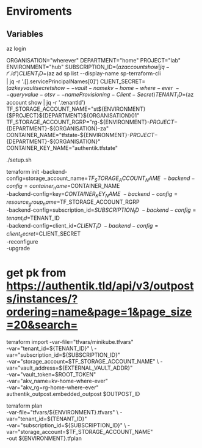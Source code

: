 # Enviroments

## Variables
az login

ORGANISATION="wherever"
DEPARTMENT="home"
PROJECT="lab"
ENVIRONMENT="hub"
SUBSCRIPTION_ID=$(az account show | jq -r '.id')
CLIENT_ID=$(az ad sp list --display-name sp-terraform-cli \
    | jq -r '.[].servicePrincipalNames[0]')
CLIENT_SECRET=$(az keyvault secret show --vault-name kv-home-where-ever \
    --query value -o tsv --name Provisioning-Client-Secret)
TENANT_ID=$(az account show | jq -r '.tenantId')
TF_STORAGE_ACCOUNT_NAME="st${ENVIRONMENT}{$PROJECT}${DEPARTMENT}${ORGANISATION}01"
TF_STORAGE_ACCOUNT_RGRP="rg-${ENVIRONMENT}-${PROJECT}-${DEPARTMENT}-${ORGANISATION}-za"
CONTAINER_NAME="tfstate-${ENVIRONMENT}-${PROJECT}-${DEPARTMENT}-${ORGANISATION}"
CONTAINER_KEY_NAME="authentik.tfstate"

./setup.sh

terraform init -backend-config=storage_account_name=$TF_STORAGE_ACCOUNT_NAME \
    -backend-config=container_name=$CONTAINER_NAME \
    -backend-config=key=$CONTAINER_KEY_NAME \
    -backend-config=resource_group_name=$TF_STORAGE_ACCOUNT_RGRP \
    -backend-config=subscription_id=$SUBSCRIPTION_ID \
    -backend-config=tenant_id=$TENANT_ID \
    -backend-config=client_id=$CLIENT_ID \
    -backend-config=client_secret=$CLIENT_SECRET \
    -reconfigure \
    -upgrade

# get pk from https://authentik.tld/api/v3/outposts/instances/?ordering=name&page=1&page_size=20&search=


terraform import -var-file="tfvars/minikube.tfvars" \
    -var="tenant_id=${TENANT_ID}" \
    -var="subscription_id=${SUBSCRIPTION_ID}" \
    -var="storage_account=$TF_STORAGE_ACCOUNT_NAME" \
    -var="vault_address=${EXTERNAL_VAULT_ADDR}" \
    -var="vault_token=$ROOT_TOKEN" \
    -var="akv_name=kv-home-where-ever" \
    -var="akv_rg=rg-home-where-ever" \
    authentik_outpost.embedded_outpost $OUTPOST_ID

terraform plan \
  -var-file="tfvars/${ENVIRONMENT}.tfvars" \
  -var="tenant_id=${TENANT_ID}" \
  -var="subscription_id=${SUBSCRIPTION_ID}" \
  -var="storage_account=$TF_STORAGE_ACCOUNT_NAME" \
  -out ${ENVIRONMENT}.tfplan

